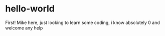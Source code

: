 # hello-world
First!
Mike here, just looking to learn some coding, i know absolutely 0 and welcome any help
